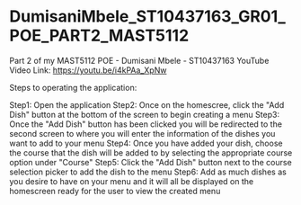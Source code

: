 # DumisaniMbele_ST10437163_GR01_POE_PART2_MAST5112
Part 2 of my MAST5112 POE - Dumisani Mbele - ST10437163
YouTube Video Link: https://youtu.be/i4kPAa_XpNw

Steps to operating the application:

Step1: Open the application
Step2: Once on the homescree, click the "Add Dish" button at the bottom of the screen to begin creating a menu
Step3: Once the "Add Dish" button has been clicked you will be redirected to the second screen to where you will enter the information of the dishes you want to add to your menu
Step4: Once you have added your dish, choose the course that the dish will be added to by selecting the appropriate course option under "Course"
Step5: Click the "Add Dish" button next to the course selection picker to add the dish to the menu
Step6: Add as much dishes as you desire to have on your menu and it will all be displayed on the homescreen ready for the user to view the created menu

